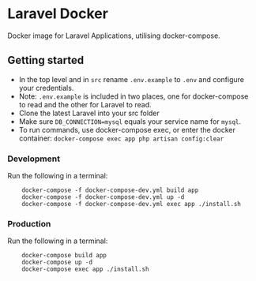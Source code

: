 # Laravel Docker
Docker image for Laravel Applications, utilising docker-compose.

## Getting started

- In the top level and in `src` rename `.env.example` to `.env` and configure your credentials.
- Note: `.env.example` is included in two places, one for docker-compose to read and the other for Laravel to read.  
- Clone the latest Laravel into your src folder
- Make sure `DB_CONNECTION=mysql` equals your service name for `mysql`.
- To run commands, use docker-compose exec, or enter the docker container: `docker-compose exec app php artisan config:clear`


### Development
Run the following in a terminal:
```shell
    docker-compose -f docker-compose-dev.yml build app
    docker-compose -f docker-compose-dev.yml up -d 
    docker-compose -f docker-compose-dev.yml exec app ./install.sh
```


### Production
Run the following in a terminal:
```shell
    docker-compose build app
    docker-compose up -d
    docker-compose exec app ./install.sh
```